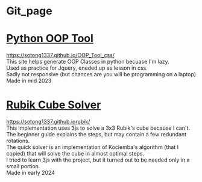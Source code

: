 # Git_page
 
# <a href = "https://sotong1337.github.io/OOP_Tool_css/"> Python OOP Tool</a>
<a href = "https://sotong1337.github.io/OOP_Tool_css/">https://sotong1337.github.io/OOP_Tool_css/</a> <br/>
This site helps generate OOP Classes in python becuase I'm lazy. </br>
Used as practice for Jquery, eneded up as lesson in css. <br/>
Sadly not responsive (but chances are you will be programming on a laptop) <br/>
Made in mid 2023<br/>

# <a href = "https://sotong1337.githhub.io/rubik/"> Rubik Cube Solver </a>
<a href = "https://sotong1337.github.io/rubik/">https://sotong1337.github.iorubik/</a> <br/>
This implementation uses 3js to solve a 3x3 Rubik's cube because I can't. <br/>
The beginner guide explains the steps, but may contain a few redundant rotations. <br/>
The quick solver is an implementation of Kociemba's algorithm (that I copied) that will solve the cube in almost optimal steps. <br/>
I tried to learn 3js with the project, but it turned out to be needed only in a small portion. <br/>
Made in early 2024 <br/>
